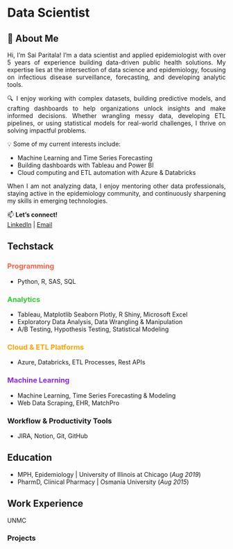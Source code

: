 # Data Scientist

## 👋 About Me

<div align="justify">
Hi, I’m Sai Paritala! I’m a data scientist and applied epidemiologist with over 5 years of experience building data-driven public health solutions. My expertise lies at the intersection of data science and epidemiology, focusing on infectious disease surveillance, forecasting, and developing analytic tools.

🔍 I enjoy working with complex datasets, building predictive models, and crafting dashboards to help organizations unlock insights and make informed decisions. Whether wrangling messy data, developing ETL pipelines, or using statistical models for real-world challenges, I thrive on solving impactful problems.

💡 Some of my current interests include:
- Machine Learning and Time Series Forecasting
- Building dashboards with Tableau and Power BI
- Cloud computing and ETL automation with Azure & Databricks

When I am not analyzing data, I enjoy mentoring other data professionals, staying active in the epidemiology community, and continuously sharpening my skills in emerging technologies.
</div>

📫 **Let’s connect!**  
[LinkedIn](https://linkedin.com/in/your-profile) | [Email](mailto:your-email@example.com)

## Techstack
### <span style="color:#FF6347">Programming</span>  
- Python, R, SAS, SQL  


### <span style="color:#32CD32">Analytics</span>  
- Tableau, Matplotlib Seaborn Plotly, R Shiny, Microsoft Excel
- Exploratory Data Analysis, Data Wrangling & Manipulation
- A/B Testing, Hypothesis Testing, Statistical Modeling  


### <span style="color:#FFA500">Cloud & ETL Platforms</span> 
- Azure, Databricks, ETL Processes, Rest APIs  


### <span style="color:#8A2BE2">Machine Learning</span>  
- Machine Learning, Time Series Forecasting & Modeling  
- Web Data Scraping, EHR, MatchPro  


### Workflow & Productivity Tools  
-  JIRA, Notion, Git, GitHub


## Education
- MPH, Epidemiology | University of Illinois at Chicago (_Aug 2019_)
- PharmD, Clinical Pharmacy | Osmania University (_Aug 2015_)

## Work Experience
UNMC

### Projects
